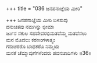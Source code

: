 +++
title = "036 ಜನಪನಾಜ್ಞೆಯ ಮೀರಿ"

+++
ಜನಪನಾಜ್ಞೆಯ ಮೀರಿ ಬಳಸುವು  
ದನುಚಿತವು ನಮಗಿನ್ನು ಭೀಮಾ  
ರ್ಜುನ ನಕುಲ ಸಹದೇವರಭಿಮತವೆಮ್ಮ ಮತವೆನಲು   
ಮನ ಮೊದಲು ಕರಣಂಗಳಾತ್ಮಂ  
ಗನುಚರರೊ ಬಾಧಕರೊ ನಿಮ್ಮಯ  
ಮನಕೆ ಚೆಮ್ಮಾವುಗೆಗಳೆಂದರು ಪವನಜಾದಿಗಳು    ॥36॥